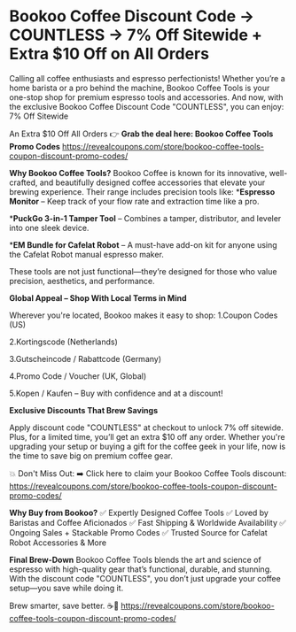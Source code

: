 # Bookoo Coffee Discount Code → COUNTLESS → 7% Off Sitewide + Extra $10 Off on All Orders
Calling all coffee enthusiasts and espresso perfectionists! Whether you’re a home barista or a pro behind the machine, Bookoo Coffee Tools is your one-stop shop for premium espresso tools and accessories. And now, with the exclusive Bookoo Coffee Discount Code "COUNTLESS", you can enjoy:
7% Off Sitewide

An Extra $10 Off All Orders
👉 **Grab the deal here: Bookoo Coffee Tools Promo Codes**
https://revealcoupons.com/store/bookoo-coffee-tools-coupon-discount-promo-codes/

**Why Bookoo Coffee Tools?**
Bookoo Coffee is known for its innovative, well-crafted, and beautifully designed coffee accessories that elevate your brewing experience. Their range includes precision tools like:
***Espresso Monitor** – Keep track of your flow rate and extraction time like a pro.

***PuckGo 3-in-1 Tamper Tool** – Combines a tamper, distributor, and leveler into one sleek device.

***EM Bundle for Cafelat Robot** – A must-have add-on kit for anyone using the Cafelat Robot manual espresso maker.

These tools are not just functional—they’re designed for those who value precision, aesthetics, and performance.

**Global Appeal – Shop With Local Terms in Mind**

Wherever you're located, Bookoo makes it easy to shop:
1.Coupon Codes (US)

2.Kortingscode (Netherlands)

3.Gutscheincode / Rabattcode (Germany)

4.Promo Code / Voucher (UK, Global)

5.Kopen / Kaufen – Buy with confidence and at a discount!

**Exclusive Discounts That Brew Savings**

Apply discount code "COUNTLESS" at checkout to unlock 7% off sitewide. Plus, for a limited time, you’ll get an extra $10 off any order. Whether you're upgrading your setup or buying a gift for the coffee geek in your life, now is the time to save big on premium coffee gear.

💥 Don't Miss Out:
➡️ Click here to claim your Bookoo Coffee Tools discount: https://revealcoupons.com/store/bookoo-coffee-tools-coupon-discount-promo-codes/

**Why Buy from Bookoo?**
✅ Expertly Designed Coffee Tools
✅ Loved by Baristas and Coffee Aficionados
✅ Fast Shipping & Worldwide Availability
✅ Ongoing Sales + Stackable Promo Codes
✅ Trusted Source for Cafelat Robot Accessories & More

**Final Brew-Down**
Bookoo Coffee Tools blends the art and science of espresso with high-quality gear that’s functional, durable, and stunning. With the discount code "COUNTLESS", you don’t just upgrade your coffee setup—you save while doing it.

Brew smarter, save better. ☕💸
https://revealcoupons.com/store/bookoo-coffee-tools-coupon-discount-promo-codes/
